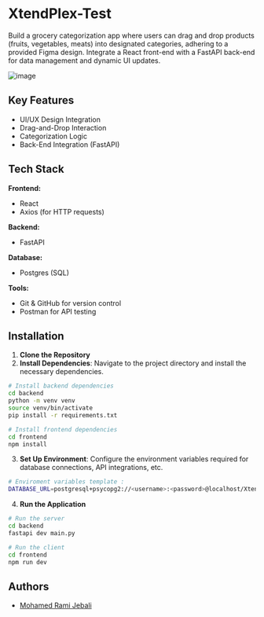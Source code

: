 # XtendPlex-Test

Build a grocery categorization app where users can drag and drop products (fruits, vegetables, meats) into designated categories, adhering to a provided Figma design. Integrate a React front-end with a FastAPI back-end for data management and dynamic UI updates.

<!--
## Live Demo

<a href="https://webproject-pied.vercel.app/" target="_blank">Mesa Verde Bank</a>

## Demo Video

Check out the demo video below:

[![Demo Video](https://github.com/jebalirami7/mesa-verde-bank/assets/138411253/2f54ca44-1ca2-4f7d-9dad-181176935ab0)](https://github.com/jebalirami7/mesa-verde-bank/assets/138411253/a5f08b26-c3e7-4254-b9a1-5207f44d318d)
-->
![image](https://github.com/user-attachments/assets/e8c60391-5cbc-4577-85f6-2cf17fb762b0)


## Key Features

- UI/UX Design Integration
- Drag-and-Drop Interaction
- Categorization Logic
- Back-End Integration (FastAPI)

## Tech Stack

**Frontend:**

- React
- Axios (for HTTP requests)

**Backend:**

- FastAPI
  
**Database:**

- Postgres (SQL)

**Tools:**

- Git & GitHub for version control
- Postman for API testing

## Installation

1. **Clone the Repository**
2. **Install Dependencies**: Navigate to the project directory and install the necessary dependencies.

```bash
# Install backend dependencies
cd backend
python -m venv venv
source venv/bin/activate
pip install -r requirements.txt

# Install frontend dependencies
cd frontend
npm install
```

3. **Set Up Environment**: Configure the environment variables required for database connections, API integrations, etc.

```bash
# Enviroment variables template :
DATABASE_URL=postgresql+psycopg2://<username>:<password>@localhost/XtendPlex-Test
```

4. **Run the Application**

```bash
# Run the server
cd backend
fastapi dev main.py

# Run the client
cd frontend
npm run dev
```

## Authors

- [Mohamed Rami Jebali](https://github.com/jebalirami7)
